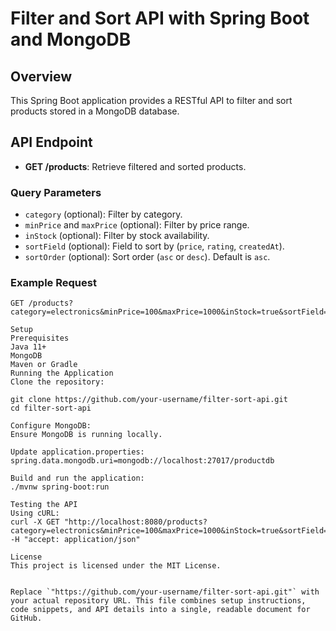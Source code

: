 # Filter and Sort API with Spring Boot and MongoDB

## Overview

This Spring Boot application provides a RESTful API to filter and sort products stored in a MongoDB database.

## API Endpoint

- **GET /products**: Retrieve filtered and sorted products.

### Query Parameters

- `category` (optional): Filter by category.
- `minPrice` and `maxPrice` (optional): Filter by price range.
- `inStock` (optional): Filter by stock availability.
- `sortField` (optional): Field to sort by (`price`, `rating`, `createdAt`).
- `sortOrder` (optional): Sort order (`asc` or `desc`). Default is `asc`.

### Example Request

```http
GET /products?category=electronics&minPrice=100&maxPrice=1000&inStock=true&sortField=price&sortOrder=asc

Setup
Prerequisites
Java 11+
MongoDB
Maven or Gradle
Running the Application
Clone the repository:

git clone https://github.com/your-username/filter-sort-api.git
cd filter-sort-api

Configure MongoDB:
Ensure MongoDB is running locally.

Update application.properties:
spring.data.mongodb.uri=mongodb://localhost:27017/productdb

Build and run the application:
./mvnw spring-boot:run

Testing the API
Using cURL:
curl -X GET "http://localhost:8080/products?category=electronics&minPrice=100&maxPrice=1000&inStock=true&sortField=price&sortOrder=asc" -H "accept: application/json"

License
This project is licensed under the MIT License.


Replace `"https://github.com/your-username/filter-sort-api.git"` with your actual repository URL. This file combines setup instructions, code snippets, and API details into a single, readable document for GitHub.

